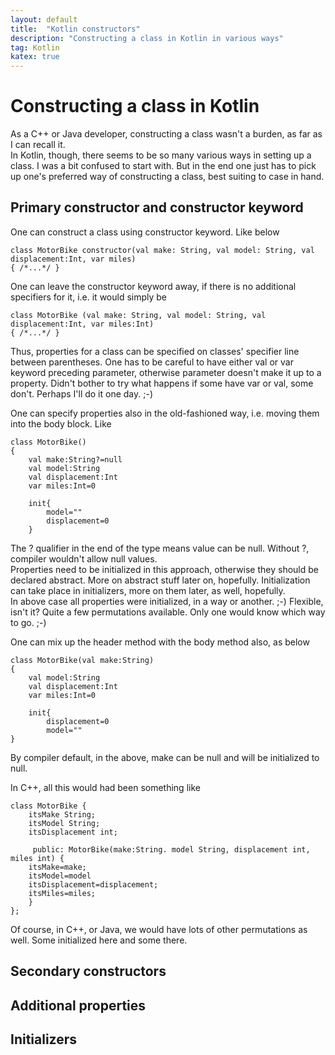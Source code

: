 ```yaml
---
layout: default
title:  "Kotlin constructors"
description: "Constructing a class in Kotlin in various ways"
tag: Kotlin
katex: true
---
```

# Constructing a class in Kotlin

As a C++ or Java developer, constructing a class wasn't a burden, as far as I can recall it.  
In Kotlin, though, there seems to be so many various ways in setting up a class. I was a bit confused to start with. But in the end one just has to pick up one's preferred way of constructing a class, best suiting to case in hand.

## Primary constructor and constructor keyword

One can construct a class using constructor keyword. Like below

	class MotorBike constructor(val make: String, val model: String, val displacement:Int, var miles)
	{ /*...*/ }
	
One can leave the constructor keyword away, if there is no additional specifiers for it, i.e. it would simply be

	class MotorBike (val make: String, val model: String, val displacement:Int, var miles:Int)
	{ /*...*/ }
	
Thus, properties for a class can be specified on classes' specifier line between parentheses. One has to be careful to have either val or var keyword preceding parameter, otherwise parameter doesn't make it up to a property. Didn't bother to try what happens if some have var or val, some don't. Perhaps I'll do it one day. ;-)

One can specify properties also in the old-fashioned way, i.e. moving them into the body block. Like

	class MotorBike()
	{
		val make:String?=null
		val model:String
		val displacement:Int
		var miles:Int=0
        
        init{
            model=""
            displacement=0
        }

The ? qualifier in the end of the type means value can be null. Without ?, compiler wouldn't allow null values.  
Properties need to be initialized in this approach, otherwise they should be declared abstract. More on abstract stuff later on, hopefully. Initialization can take place in initializers, more on them later, as well, hopefully.  
In above case all properties were initialized, in a way or another. ;-)
Flexible, isn't it? Quite a few permutations available. Only one would know which way to go. ;-)

One can mix up the header method with the body method also, as below

	class MotorBike(val make:String)
	{
		val model:String
		val displacement:Int
		var miles:Int=0
        
        init{
            displacement=0
            model=""
    }

By compiler default, in the above, make can be null and will be initialized to null.


In C++, all this would had been something like

	class MotorBike {
		itsMake String;
		itsModel String;
		itsDisplacement int;
		
		 public: MotorBike(make:String. model String, displacement int, miles int) {
        itsMake=make;
        itsModel=model
        itsDisplacement=displacement;
        itsMiles=miles;
    	}
	};

Of course, in C++, or Java, we would have lots of other permutations as well. Some initialized here and some there.

## Secondary constructors

## Additional properties

## Initializers



